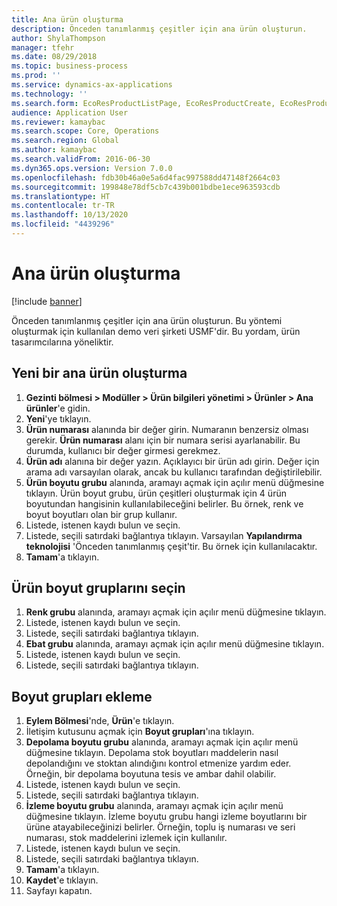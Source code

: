 ```yaml
---
title: Ana ürün oluşturma
description: Önceden tanımlanmış çeşitler için ana ürün oluşturun.
author: ShylaThompson
manager: tfehr
ms.date: 08/29/2018
ms.topic: business-process
ms.prod: ''
ms.service: dynamics-ax-applications
ms.technology: ''
ms.search.form: EcoResProductListPage, EcoResProductCreate, EcoResProductDetails, EcoResProductInventoryDimensionGroups
audience: Application User
ms.reviewer: kamaybac
ms.search.scope: Core, Operations
ms.search.region: Global
ms.author: kamaybac
ms.search.validFrom: 2016-06-30
ms.dyn365.ops.version: Version 7.0.0
ms.openlocfilehash: fdb30b46a0e5a6d4fac997588dd47148f2664c03
ms.sourcegitcommit: 199848e78df5cb7c439b001bdbe1ece963593cdb
ms.translationtype: HT
ms.contentlocale: tr-TR
ms.lasthandoff: 10/13/2020
ms.locfileid: "4439296"
---
```

# <a name="create-a-product-master"></a>Ana ürün oluşturma

[!include [banner](../../includes/banner.md)]

Önceden tanımlanmış çeşitler için ana ürün oluşturun. Bu yöntemi oluşturmak için kullanılan demo veri şirketi USMF'dir. Bu yordam, ürün tasarımcılarına yöneliktir.


## <a name="create-a-new-product-master"></a>Yeni bir ana ürün oluşturma
1. **Gezinti bölmesi > Modüller > Ürün bilgileri yönetimi > Ürünler > Ana ürünler**'e gidin.
2. **Yeni**'ye tıklayın.
3. **Ürün numarası** alanında bir değer girin. Numaranın benzersiz olması gerekir. **Ürün numarası** alanı için bir numara serisi ayarlanabilir. Bu durumda, kullanıcı bir değer girmesi gerekmez.
4. **Ürün adı** alanına bir değer yazın. Açıklayıcı bir ürün adı girin. Değer için arama adı varsayılan olarak, ancak bu kullanıcı tarafından değiştirilebilir.
5. **Ürün boyutu grubu** alanında, aramayı açmak için açılır menü düğmesine tıklayın. Ürün boyut grubu, ürün çeşitleri oluşturmak için 4 ürün boyutundan hangisinin kullanılabileceğini belirler. Bu örnek, renk ve boyut boyutları olan bir grup kullanır.
6. Listede, istenen kaydı bulun ve seçin.
7. Listede, seçili satırdaki bağlantıya tıklayın. Varsayılan **Yapılandırma teknolojisi** 'Önceden tanımlanmış çeşit'tir. Bu örnek için kullanılacaktır.
8. **Tamam**'a tıklayın.

## <a name="select-product-dimension-groups"></a>Ürün boyut gruplarını seçin
1. **Renk grubu** alanında, aramayı açmak için açılır menü düğmesine tıklayın.
2. Listede, istenen kaydı bulun ve seçin.
3. Listede, seçili satırdaki bağlantıya tıklayın.
4. **Ebat grubu** alanında, aramayı açmak için açılır menü düğmesine tıklayın.
5. Listede, istenen kaydı bulun ve seçin.
6. Listede, seçili satırdaki bağlantıya tıklayın.

## <a name="add-dimension-groups"></a>Boyut grupları ekleme
1. **Eylem Bölmesi**'nde, **Ürün**'e tıklayın.
2. İletişim kutusunu açmak için **Boyut grupları**'ına tıklayın.
3. **Depolama boyutu grubu** alanında, aramayı açmak için açılır menü düğmesine tıklayın. Depolama stok boyutları maddelerin nasıl depolandığını ve stoktan alındığını kontrol etmenize yardım eder. Örneğin, bir depolama boyutuna tesis ve ambar dahil olabilir.
4. Listede, istenen kaydı bulun ve seçin.
5. Listede, seçili satırdaki bağlantıya tıklayın.
6. **İzleme boyutu grubu** alanında, aramayı açmak için açılır menü düğmesine tıklayın. İzleme boyutu grubu hangi izleme boyutlarını bir ürüne atayabileceğinizi belirler. Örneğin, toplu iş numarası ve seri numarası, stok maddelerini izlemek için kullanılır.
7. Listede, istenen kaydı bulun ve seçin.
8. Listede, seçili satırdaki bağlantıya tıklayın.
9. **Tamam**'a tıklayın.
10. **Kaydet**'e tıklayın.
11. Sayfayı kapatın.

